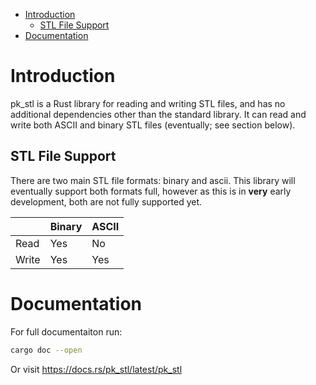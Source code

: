 - [Introduction](#sec-1)
  - [STL File Support](#sec-1-1)
- [Documentation](#sec-2)


# Introduction<a id="sec-1"></a>

pk\_stl is a Rust library for reading and writing STL files, and has no additional dependencies other than the standard library. It can read and write both ASCII and binary STL files (eventually; see section below).

## STL File Support<a id="sec-1-1"></a>

There are two main STL file formats: binary and ascii. This library will eventually support both formats full, however as this is in **very** early development, both are not fully supported yet.

|       | Binary | ASCII |
|----- |------ |----- |
| Read  | Yes    | No    |
| Write | Yes    | Yes   |

# Documentation<a id="sec-2"></a>

For full documentaiton run:

```bash
cargo doc --open
```

Or visit <https://docs.rs/pk_stl/latest/pk_stl>
